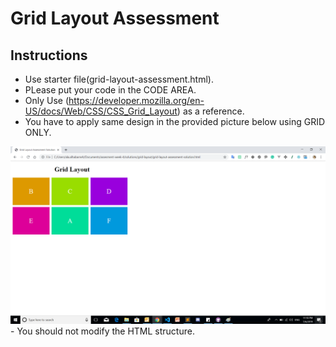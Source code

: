 # Grid Layout Assessment
## Instructions

 - Use starter file(grid-layout-assessment.html).
  - PLease put your code in the CODE AREA.
  - Only Use (https://developer.mozilla.org/en-US/docs/Web/CSS/CSS_Grid_Layout) as a reference.
  - You have to apply same design in the provided picture below using GRID ONLY.

  ![Exercise1](img/grid-layout.png) - You should not modify the HTML structure.
     